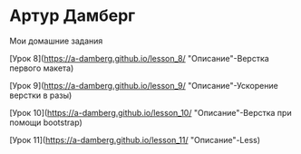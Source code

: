 # Артур Дамберг

Мои домашние задания

[Урок 8](https://a-damberg.github.io/lesson_8/ "Описание"-Верстка первого макета)

[Урок 9](https://a-damberg.github.io/lesson_9/ "Описание"-Ускорение верстки в разы)

[Урок 10](https://a-damberg.github.io/lesson_10/ "Описание"-Верстка при помощи bootstrap)

[Урок 11](https://a-damberg.github.io/lesson_11/ "Описание"-Less)


